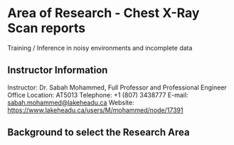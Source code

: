 # Area of Research - Chest X-Ray Scan reports
Training / Inference in noisy environments and incomplete data 

## Instructor Information
Instructor: Dr. Sabah Mohammed, Full Professor and Professional Engineer
Office Location: AT5013
Telephone: +1 (807) 3438777
E-mail: sabah.mohammed@lakeheadu.ca
Website: https://www.lakeheadu.ca/users/M/mohammed/node/17391

## Background to select the Research Area


